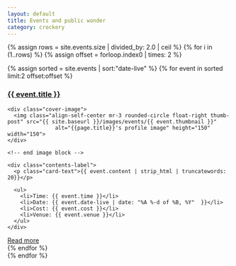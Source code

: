 ```yaml
---
layout: default
title: Events and public wonder
category: crockery
---
```


{% assign rows = site.events.size | divided_by: 2.0 | ceil %}
{% for i in (1..rows) %}
{% assign offset = forloop.index0 | times: 2 %}
<div class="row">
{% assign sorted = site.events | sort:"date-live" %}
{% for event in sorted limit:2 offset:offset %}
<div class="col-md-6 mb-3">
  <div class="card card-body h-100
  intro-card ">

  <div class="container h-100">
    <h3>
      <a href="{{ site.baseurl }}{{ event.url }}">{{ event.title }}</a>
    </h3>
    <!-- start image block -->

    <div class="cover-image">
      <img class="align-self-center mr-3 rounded-circle float-right thumb-post" src="{{ site.baseurl }}/images/events/{{ event.thumbnail }}"
                   alt="{{page.title}}'s profile image" height="150" width="150">
    </div>

    <!-- end image block -->

    <div class="contents-label">
      <p class="card-text">{{ event.content | strip_html | truncatewords: 20}}</p>

      <ul>
        <li>Time: {{ event.time }}</li>
        <li>Date: {{ event.date-live | date: "%A %-d of %B, %Y"  }}</li>
        <li>Cost: {{ event.cost }}</li>
        <li>Venue: {{ event.venue }}</li>
      </ul>
    </div>
  </div>
  <a href="{{ site.baseurl }}{{ event.url }}" class="btn btn-dark">Read more</a>
</div>

</div>
{% endfor %}
</div>
{% endfor %}
